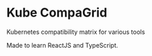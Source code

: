 # Kube CompaGrid

Kubernetes compatibility matrix for various tools

Made to learn ReactJS and TypeScript.
